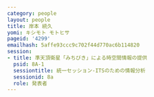 ```yaml
---
category: people
layout: people
title: 岸本 統久
yomi: キシモト モトヒサ
pageid: '4299'
emailhash: 5affe93ccc9c702f44d770ac6b114820
session:
- title: 準天頂衛星「みちびき」による時空間情報の提供
  psid: 8A-1
  sessiontitle: 統一セッション-ITSのための情報分析
  sessionid: 8a
  role: 発表者
---
```

